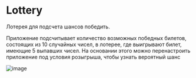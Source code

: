 # Lottery
Лотерея для подсчета шансов победить.

Приложение подсчитывает количество возможных победных билетов, состоящих из 10 случайных чисел, в лотерее, где выигрывают билет, имеющие 5 выпавших чисел.
На основании этого можно перенастроить приложение под условия розыгрыша, чтобы узнать вероятный шанс


![image](https://user-images.githubusercontent.com/92898813/212726617-c1ee1ddd-0541-43a0-bcb7-a79a27886488.png)

